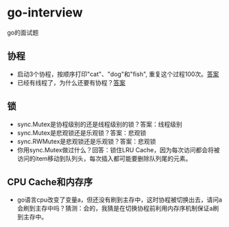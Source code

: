 # go-interview
go的面试题

## 协程
- 启动3个协程，按顺序打印"cat"、"dog"和"fish", 重复这个过程100次。[答案](https://github.com/ralgond/go-interview/blob/main/cmd/goroutine_run_sequentially.go)
- 已经有线程了，为什么还要有协程？[答案]()
  
## 锁
- sync.Mutex是协程级别的还是线程级别的锁？答案：线程级别
- sync.Mutex是悲观锁还是乐观锁？答案：悲观锁
- sync.RWMutex是悲观锁还是乐观锁？答案：悲观锁
- 你用sync.Mutex做过什么？回答：锁住LRU Cache，因为每次访问都会将被访问的item移动到队列头，每次插入都可能要删除队列尾的元素。

## CPU Cache和内存序
- go语言cpu改变了变量a，但还没有刷到主存中，这时协程被切换出去，请问a会刷到主存中吗？猜测：会的，我猜是在切换协程前利用内存序机制保证a刷到主存中。

